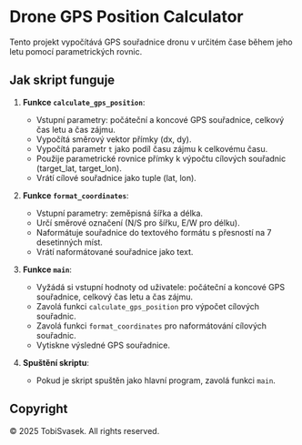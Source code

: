 # Drone GPS Position Calculator

Tento projekt vypočítává GPS souřadnice dronu v určitém čase během jeho letu pomocí parametrických rovnic.

## Jak skript funguje

1. **Funkce `calculate_gps_position`**:
   - Vstupní parametry: počáteční a koncové GPS souřadnice, celkový čas letu a čas zájmu.
   - Vypočítá směrový vektor přímky (dx, dy).
   - Vypočítá parametr `t` jako podíl času zájmu k celkovému času.
   - Použije parametrické rovnice přímky k výpočtu cílových souřadnic (target_lat, target_lon).
   - Vrátí cílové souřadnice jako tuple (lat, lon).

2. **Funkce `format_coordinates`**:
   - Vstupní parametry: zeměpisná šířka a délka.
   - Určí směrové označení (N/S pro šířku, E/W pro délku).
   - Naformátuje souřadnice do textového formátu s přesností na 7 desetinných míst.
   - Vrátí naformátované souřadnice jako text.

3. **Funkce `main`**:
   - Vyžádá si vstupní hodnoty od uživatele: počáteční a koncové GPS souřadnice, celkový čas letu a čas zájmu.
   - Zavolá funkci `calculate_gps_position` pro výpočet cílových souřadnic.
   - Zavolá funkci `format_coordinates` pro naformátování cílových souřadnic.
   - Vytiskne výsledné GPS souřadnice.

4. **Spuštění skriptu**:
   - Pokud je skript spuštěn jako hlavní program, zavolá funkci `main`.

## Copyright

© 2025 TobiSvasek. All rights reserved.